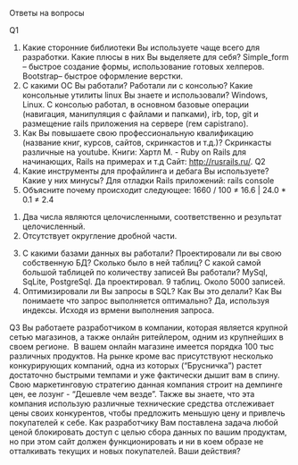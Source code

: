 Ответы на вопросы

Q1

1. Какие сторонние библиотеки Вы используете чаще всего для разработки. Какие плюсы в них Вы выделяете для себя?
Simple_form – быстрое создание формы, использование готовых хелперов.
      Bootstrap– быстрое оформление верстки.
2. C какими OС Вы работали? Работали ли с консолью? Какие консольные утилиты linux Вы знаете и использовали? 
Windows, Linux. С консолью работал, в основном базовые операции (навигация, манипуляция с файлами и папками), irb, top, git и размещение rails приложения на сервере (гем capistrano).
3. Как Вы повышаете свою профессиональную квалификацию (название книг, курсов, сайтов, скринкастов и т.д.)? 
Скринкасты различные на youtube. Книги: Хартл М. - Ruby on Rails для начинающих, Rails на примерах и т.д  Сайт: http://rusrails.ru/. 
Q2
1. Какие инструменты для профайлинга и дебага Вы используете? Какие у них минусы?
      Для отладки Rails приложений: rails console
2. Объясните почему происходит следующее: 1660 / 100 ≠ 16.6 | 24.0 * 0.1 ≠ 2.4
1) Два числа являются целочисленными, соответственно и результат целочисленный.
2) Отсутствует округление дробной части.
3. С какими базами данных вы работали? Проектировали ли вы свою собственную БД? Сколько было в ней таблиц? С какой самой большой таблицей по количеству записей Вы работали?
MySql, SqLite, PostgreSql. Да проектировал. 9 таблиц. Около 5000 записей.
4. Оптимизировали ли Вы запросы в SQL? Как Вы это делали? Как Вы понимаете что запрос выполняется оптимально?
Да, используя индексы. Исходя из врмени выполнения запроса.

Q3
Вы работаете разработчиком в компании, которая является крупной сетью магазинов, а также онлайн ритейлером, одним из крупнейших в своем регионе.  В вашем онлайн магазине имеется порядка 100 тыс различных продуктов. 
На рынке кроме вас присутствуют несколько конкурирующих компаний, одна из которых (“Брусничка”) растет достаточно быстрыми темпами и уже фактически дышит вам в спину. Свою маркетинговую стратегию данная компания строит на демпинге цен, ее лозунг - “Дешевле чем везде”. Также вы знаете, что эта компания использую различные технические средства отслеживает цены своих конкурентов, чтобы предложить меньшую цену и привлечь покупателей к себе. 
Как разработчику Вам поставлена задача любой ценой блокировать доступ с целью сбора данных по вашим продуктам, но при этом сайт должен функционировать и ни в коем образе не отталкивать текущих и новых покупателей. Ваши действия?
